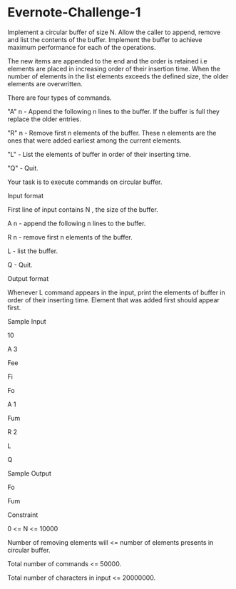 Evernote-Challenge-1
====================

Implement a circular buffer of size N. Allow the caller to append, remove and list the contents of the buffer. Implement the buffer to achieve maximum performance for each of the operations.

The new items are appended to the end and the order is retained i.e elements are placed in increasing order of their insertion time. When the number of elements in the list elements exceeds the defined size, the older elements are overwritten.

There are four types of commands.

"A" n - Append the following n lines to the buffer. If the buffer is full they replace the older entries.

"R" n - Remove first n elements of the buffer. These n elements are the ones that were added earliest among the current elements.

"L" - List the elements of buffer in order of their inserting time.

"Q" - Quit.

Your task is to execute commands on circular buffer.

Input format

First line of input contains N , the size of the buffer.

A n - append the following n lines to the buffer.

R n - remove first n elements of the buffer.

L - list the buffer.

Q - Quit.

Output format

Whenever L command appears in the input, print the elements of buffer in order of their inserting time. Element that was added first should appear first.

Sample Input

10

A 3

Fee

Fi

Fo

A 1

Fum

R 2

L

Q

Sample Output

Fo

Fum

Constraint

0 <= N <= 10000

Number of removing elements will <= number of elements presents in circular buffer.

Total number of commands <= 50000.

Total number of characters in input <= 20000000.
